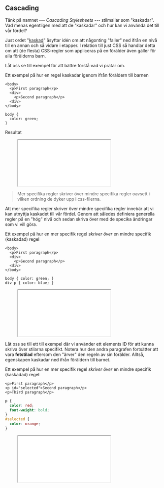 ## Cascading

Tänk på namnet --- _Cascading Stylesheets_ --- stilmallar som "kaskadar". Vad menas egentligen med att de "kaskadar" och hur kan vi använda det till vår fördel?

Just ordet "[kaskad][0]" åsyftar idén om att någonting "faller" ned ifrån en nivå till en annan och så vidare i etapper. I relation till just CSS så handlar detta om att (de flesta) CSS-regler som appliceras på en förälder även gäller för alla förälderns barn.

Låt oss se till exempel för att bättre förstå vad vi pratar om.

Ett exempel på hur en regel kaskadar igenom ifrån föräldern till barnen

    <body>
      <p>First paragraph</p>
      <div>
        <p>Second paragraph</p>
      <div>
    </body>

    body {
      color: green;
    }

Resultat

<figure class="example">
  <iframe src="examples/css-cascade"></iframe>
</figure>

> Mer specifika regler skriver över mindre specifika regler oavsett i vilken ordning de dyker upp i css-filerna.

Att mer specifika regler skriver över mindre specifika regler innebär att vi kan utnyttja kaskadet till vår fördel. Genom att således definiera generella regler på en "hög" nivå och sedan skriva över med de specika ändringar som vi vill göra.

Ett exempel på hur en mer specifik regel _skriver över_ en mindre specifik (kaskadad) regel

```markup
<body>
  <p>First paragraph</p>
  <div>
    <p>Second paragraph</p>
  <div>
</body>
```

```csss
body { color: green; }
div p { color: blue; }
```

<figure class="example">
  <iframe src="examples/css-specificity"></iframe>
</figure>

Låt oss se till ett till exempel där vi använder ett elements ID för att kunna skriva över stilarna specifikt. Notera hur den andra paragrafen fortsätter att vara **fetstilad** eftersom den "ärver" den regeln av sin förälder. Alltså, egenskapen kaskadar ned ifrån föräldern till barnet.

Ett exempel på hur en mer specifik regel _skriver över_ en mindre specifik (kaskadad) regel

```markup
<p>First paragraph</p>
<p id="selected">Second paragraph</p>
<p>Third paragraph</p>
```

```css
p {
  color: red;
  font-weight: bold;
}
#selected {
  color: orange;
}
```

<figure class="example">
  <iframe src="examples/css-specificity-2"></iframe>
</figure>

[0]: http://sv.wikipedia.org/wiki/Kaskad